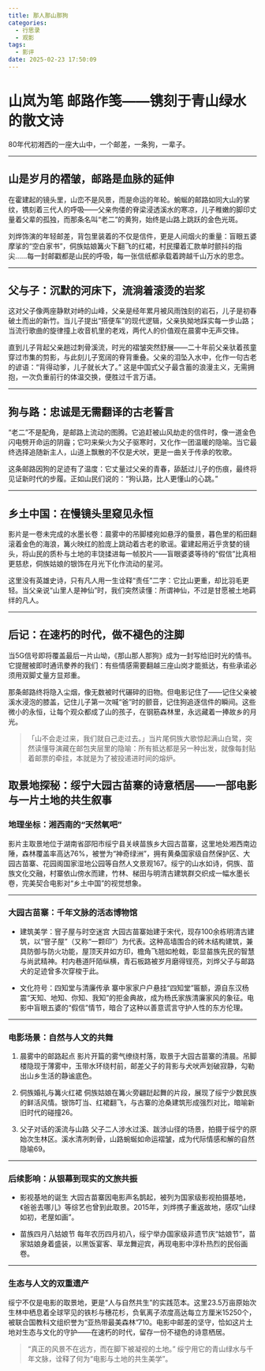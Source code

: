 ```yaml
---
title: 那人那山那狗
categories:
  - 行思录
  - 观影
tags:
  - 影评
date: 2025-02-23 17:50:09
---
```

# 山岚为笔 邮路作笺——镌刻于青山绿水的散文诗
80年代初湘西的一座大山中，一个邮差，一条狗，一辈子。

---

## **山是岁月的褶皱，邮路是血脉的延伸**
在霍建起的镜头里，山峦不是风景，而是命运的年轮。蜿蜒的邮路如同大山的掌纹，镌刻着三代人的呼吸——父亲佝偻的脊梁浸透溪水的寒凉，儿子稚嫩的脚印丈量着父辈的孤独，而那条名叫“老二”的黄狗，始终是山路上跳跃的金色光斑。

刘烨饰演的年轻邮差，背包里装着的不仅是信件，更是人间烟火的重量：盲眼五婆摩挲的“空白家书”，侗族姑娘篝火下翻飞的红裙，村民攥着汇款单时颤抖的指尖……每一封邮戳都是山民的呼吸，每一张信纸都承载着跨越千山万水的思念。

---

## **父与子：沉默的河床下，流淌着滚烫的岩浆**
这对父子像两座静默对峙的山峰，父亲是经年累月被风雨蚀刻的岩石，儿子是初春破土而出的新竹。当儿子提出“搭便车”的现代逻辑，父亲执拗地踩实每一步山路；当流行歌曲的旋律撞上收音机里的老戏，两代人的价值观在晨雾中无声交锋。

直到儿子背起父亲趟过刺骨溪流，时光的褶皱突然舒展——二十年前父亲驮着孩童穿过市集的剪影，与此刻儿子宽阔的脊背重叠。父亲的泪坠入水中，化作一句古老的谚语：“背得动爹，儿子就长大了。” 这是中国式父子最含蓄的浪漫主义，无需拥抱，一次负重前行的体温交换，便胜过千言万语。

---

## **狗与路：忠诚是无需翻译的古老誓言**
“老二”不是配角，是邮路上流动的图腾。它追赶被山风劫走的信件时，像一道金色闪电劈开命运的阴霾；它叼来柴火为父子驱寒时，又化作一团温暖的隐喻。当它最终选择追随新主人，山道上飘散的不仅是犬吠，更是一曲关于传承的牧歌。

这条邮路因狗的足迹有了温度：它丈量过父亲的青春，舔舐过儿子的伤痕，最终将见证新时代的步履。正如山民们说的：“狗认路，比人更懂山的心跳。”

---

## **乡土中国：在慢镜头里窥见永恒**
影片是一卷未完成的水墨长卷：晨雾中的吊脚楼宛如悬浮的蜃景，暮色里的稻田翻滚着金色的海浪，篝火映红的脸庞上跳动着古老的歌谣。霍建起用近乎贪婪的镜头，将山民的质朴与土地的丰饶揉进每一帧胶片——盲眼婆婆等待的“假信”比真相更慈悲，侗族姑娘的银饰在月光下化作流动的星河。

这里没有英雄史诗，只有凡人用一生诠释“责任”二字：它比山更重，却比羽毛更轻。当父亲说“山里人是神仙”时，我们突然读懂：所谓神仙，不过是甘愿被土地羁绊的凡人。

---

## **后记：在速朽的时代，做不褪色的注脚**
当5G信号即将覆盖最后一片山坳，《那山那人那狗》成为一封写给旧时光的情书。它提醒被即时通讯豢养的我们：有些情感需要翻越三座山岗才能抵达，有些承诺必须用双脚丈量方显郑重。

那条邮路终将隐入尘烟，像无数被时代碾碎的旧物。但电影记住了——记住父亲被溪水浸泡的膝盖，记住儿子第一次喊“爸”时的颤音，记住狗追逐信件的瞬间。这些微小的永恒，让每个观众都成了山的孩子，在钢筋森林里，永远藏着一捧故乡的月光。


> 「山不会走过来，我们就自己走过去。」当片尾侗族大歌惊起满山白鹭，突然读懂导演藏在邮包夹层里的隐喻：所有抵达都是另一种出发，就像每封贴着邮票的牵挂，本就是为了被投递进时间的熔炉。


## 取景地探秘：绥宁大园古苗寨的诗意栖居——一部电影与一片土地的共生叙事

### 地理坐标：湘西南的“天然氧吧”   

影片主取景地位于湖南省邵阳市绥宁县关峡苗族乡大园古苗寨，这里地处湘西南边陲，森林覆盖率高达76%，被誉为“神奇绿洲”，拥有黄桑国家级自然保护区、大园古苗寨、花园阁国家湿地公园等自然人文景观167。绥宁的山水如诗，侗族、苗族文化交融，村寨依山傍水而建，竹林、梯田与明清古建筑群交织成一幅水墨长卷，完美契合电影对“乡土中国”的视觉想象。

---

### 大园古苗寨：千年文脉的活态博物馆   
- 建筑美学：窨子屋与时空迷宫
大园古苗寨始建于宋代，现存100余栋明清古建筑，以“窨子屋”（又称“一颗印”）为代表。这种高墙围合的砖木结构建筑，兼具防御与防火功能，屋顶天井如方印，檐角飞翘如枪戟，彰显苗族先民的智慧与尚武精神。村内巷道阡陌纵横，青石板路被岁月磨得锃亮，刘烨父子与邮路犬的足迹曾多次穿梭于此。

- 文化符号：四知堂与清廉传承
寨中家家户户悬挂“四知堂”匾额，源自东汉杨震“天知、地知、你知、我知”的拒金典故，成为杨氏家族清廉家风的象征。电影中盲眼五婆的“假信”情节，暗合了这种以善意谎言守护人性的东方伦理。

---

### 电影场景：自然与人文的共舞
1. 晨雾中的邮路起点
影片开篇的雾气缭绕村落，取景于大园古苗寨的清晨。吊脚楼隐现于薄雾中，玉带水环绕村前，邮差父子的背影与犬吠声划破寂静，勾勒出山乡生活的静谧底色。

2. 侗族婚礼与篝火红裙
侗族姑娘在篝火旁翩跹起舞的片段，展现了绥宁少数民族的鲜活风情。银饰叮当、红裙翻飞，与古寨的沧桑建筑形成强烈对比，暗喻新旧时代的碰撞26。

3. 父子对话的溪流与山路
父子二人涉水过溪、跋涉山径的场景，拍摄于绥宁的原始次生林区。溪水清冽刺骨，山路蜿蜒如命运褶皱，成为代际情感和解的自然隐喻69。

---

### 后续影响：从银幕到现实的文旅共振
- 影视基地的诞生
大园古苗寨因电影声名鹊起，被列为国家级影视拍摄基地，《爸爸去哪儿》等综艺也曾到此取景。2015年，刘烨携子重返故地，感叹“山绿如初，老屋如画”。

- 苗族四月八姑娘节
每年农历四月初八，绥宁举办国家级非遗节庆“姑娘节”，苗家姑娘身着盛装，以黑饭宴客、草龙舞迎宾，再现电影中淳朴热烈的民俗画卷。

---

### 生态与人文的双重遗产
绥宁不仅是电影的取景地，更是“人与自然共生”的实践范本。这里23.5万亩原始次生林中栖息着全球罕见的铁杉与穗花杉，负氧离子浓度高达每立方厘米15250个，被联合国教科文组织誉为“亚热带最美森林”710。电影中邮差的坚守，恰如这片土地对生态与文化的守护——在速朽的时代，留存一份不褪色的诗意栖居。

> “真正的风景不在远方，而在脚下被凝视的土地。”
绥宁用它的青山绿水与千年文脉，诠释了何为“电影与土地的共生美学”。
